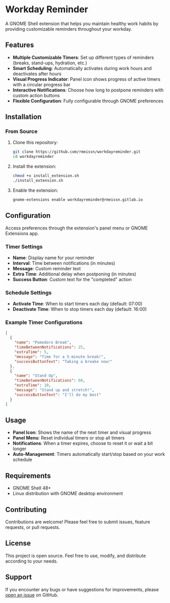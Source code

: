 # Workday Reminder

A GNOME Shell extension that helps you maintain healthy work habits by providing customizable reminders throughout your workday.

## Features

- **Multiple Customizable Timers**: Set up different types of reminders (breaks, stand-ups, hydration, etc.)
- **Smart Scheduling**: Automatically activates during work hours and deactivates after hours
- **Visual Progress Indicator**: Panel icon shows progress of active timers with a circular progress bar
- **Interactive Notifications**: Choose how long to postpone reminders with custom action buttons
- **Flexible Configuration**: Fully configurable through GNOME preferences

## Installation

### From Source

1. Clone this repository:

   ```bash
   git clone https://github.com/rmeissn/workdayreminder.git
   cd workdayreminder
   ```
2. Install the extension:

   ```bash
   chmod +x install_extension.sh
   ./install_extension.sh
   ```
3. Enable the extension:

   ```bash
   gnome-extensions enable workdayreminder@rmeissn.gitlab.io
   ```

## Configuration

Access preferences through the extension's panel menu or GNOME Extensions app.

### Timer Settings

- **Name**: Display name for your reminder
- **Interval**: Time between notifications (in minutes)
- **Message**: Custom reminder text
- **Extra Time**: Additional delay when postponing (in minutes)
- **Success Button**: Custom text for the "completed" action

### Schedule Settings

- **Activate Time**: When to start timers each day (default: 07:00)
- **Deactivate Time**: When to stop timers each day (default: 16:00)

### Example Timer Configurations

```json
[
  {
    "name": "Pomodoro Break",
    "timeBetweenNotifications": 25,
    "extraTime": 5,
    "message": "Time for a 5-minute break!",
    "successButtonText": "Taking a breake now!"
  },
  {
    "name": "Stand Up",
    "timeBetweenNotifications": 60,
    "extraTime": 10,
    "message": "Stand up and stretch!",
    "successButtonText": "I'll do my best"
  }
]
```

## Usage

- **Panel Icon**: Shows the name of the next timer and visual progress
- **Panel Menu**: Reset individual timers or stop all timers
- **Notifications**: When a timer expires, choose to reset it or wait a bit longer
- **Auto-Management**: Timers automatically start/stop based on your work schedule

## Requirements

- GNOME Shell 48+
- Linux distribution with GNOME desktop environment

## Contributing

Contributions are welcome! Please feel free to submit issues, feature requests, or pull requests.

## License

This project is open source. Feel free to use, modify, and distribute according to your needs.

## Support

If you encounter any bugs or have suggestions for improvements, please [open an issue](https://github.com/rmeissn/workdayreminder/issues) on GitHub.
